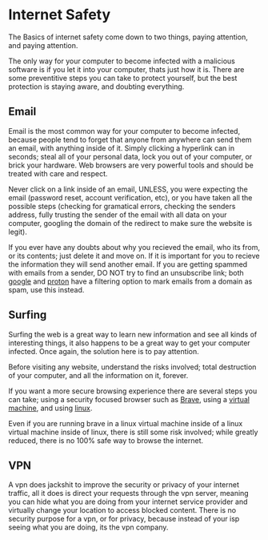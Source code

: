 # Internet Safety
The Basics of internet safety come down to two things, paying attention, and paying attention.  

The only way for your computer to become infected with a malicious software is if you let it into your computer, thats just how it is. There are some preventitive steps you can take to protect yourself, but the best protection is staying aware, and doubting everything.

## Email
Email is the most common way for your computer to become infected, because people tend to forget that anyone from anywhere can send them an email, with anything inside of it. Simply clicking a hyperlink can in seconds; steal all of your personal data, lock you out of your computer, or brick your hardware. Web browsers are very powerful tools and should be treated with care and respect.

Never click on a link inside of an email, UNLESS, you were expecting the email (password reset, account verification, etc), or you have taken all the possible steps (checking for gramatical errors, checking the senders address, fully trusting the sender of the email with all data on your computer, googling the domain of the redirect to make sure the website is legit).  

If you ever have any doubts about why you recieved the email, who its from, or its contents; just delete it and move on. If it is important for you to recieve the information they will send another email. If you are getting spammed with emails from a sender, DO NOT try to find an unsubscribe link; both [google](https://www.google.com/gmail/) and [proton](https://protonmail.com/) have a filtering option to mark emails from a domain as spam, use this instead.
## Surfing
Surfing the web is a great way to learn new information and see all kinds of interesting things, it also happens to be a great way to get your computer infected. Once again, the solution here is to pay attention.  

Before visiting any website, understand the risks involved; total destruction of your computer, and all the information on it, forever.  

If you want a more secure browsing experience there are several steps you can take; using a security focused browser such as [Brave](https://brave.com/), using a [virtual machine](https://www.qemu.org/), and using [linux](https://archlinux.org/).

Even if you are running brave in a linux virtual machine inside of a linux virtual machine inside of linux, there is still some risk involved; while greatly reduced, there is no 100% safe way to browse the internet.
## VPN
A vpn does jackshit to improve the security or privacy of your internet traffic, all it does is direct your requests through the vpn server, meaning you can hide what you are doing from your internet service provider and virtually change your location to access blocked content. There is no security purpose for a vpn, or for privacy, because instead of your isp seeing what you are doing, its the vpn company. 
